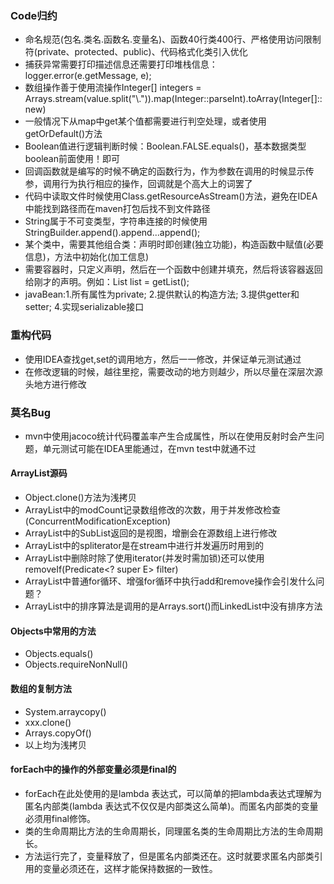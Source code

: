 ### Code归约
- 命名规范(包名.类名.函数名.变量名)、函数40行类400行、严格使用访问限制符(private、protected、public)、代码格式化类引入优化
- 捕获异常需要打印描述信息还需要打印堆栈信息：logger.error(e.getMessage, e);
- 数组操作善于使用流操作Integer[] integers = Arrays.stream(value.split("\\.")).map(Integer::parseInt).toArray(Integer[]::new)
- 一般情况下从map中get某个值都需要进行判空处理，或者使用getOrDefault()方法
- Boolean值进行逻辑判断时候：Boolean.FALSE.equals()，基本数据类型boolean前面使用！即可
- 回调函数就是编写的时候不确定的函数行为，作为参数在调用的时候显示传参，调用行为执行相应的操作，回调就是个高大上的词罢了
- 代码中读取文件时候使用Class.getResourceAsStream()方法，避免在IDEA中能找到路径而在maven打包后找不到文件路径
- String属于不可变类型，字符串连接的时候使用StringBuilder.append().append...append();
- 某个类中，需要其他组合类：声明时即创建(独立功能)，构造函数中赋值(必要信息)，方法中初始化(加工信息)
- 需要容器时，只定义声明，然后在一个函数中创建并填充，然后将该容器返回给刚才的声明。例如：List<String> list = getList();
- javaBean:1.所有属性为private; 2.提供默认的构造方法; 3.提供getter和setter; 4.实现serializable接口

### 重构代码
- 使用IDEA查找get,set的调用地方，然后一一修改，并保证单元测试通过
- 在修改逻辑的时候，越往里挖，需要改动的地方则越少，所以尽量在深层次源头地方进行修改

### 莫名Bug
- mvn中使用jacoco统计代码覆盖率产生合成属性，所以在使用反射时会产生问题，单元测试可能在IDEA里能通过，在mvn test中就通不过

#### ArrayList源码
- Object.clone()方法为浅拷贝
- ArrayList中的modCount记录数组修改的次数，用于并发修改检查(ConcurrentModificationException)
- ArrayList中的SubList返回的是视图，增删会在源数组上进行修改
- ArrayList中的spliterator是在stream中进行并发遍历时用到的
- ArrayList中删除时除了使用iterator(并发时需加锁)还可以使用removeIf(Predicate<? super E> filter)
- ArrayList中普通for循环、增强for循环中执行add和remove操作会引发什么问题？
- ArrayList中的排序算法是调用的是Arrays.sort()而LinkedList中没有排序方法

#### Objects中常用的方法
- Objects.equals()
- Objects.requireNonNull()

#### 数组的复制方法
- System.arraycopy()
- xxx.clone()
- Arrays.copyOf()
- 以上均为浅拷贝

#### forEach中的操作的外部变量必须是final的
- forEach在此处使用的是lambda 表达式，可以简单的把lambda表达式理解为匿名内部类(lambda 表达式不仅仅是内部类这么简单)。而匿名内部类的变量必须用final修饰。
- 类的生命周期比方法的生命周期长，同理匿名类的生命周期比方法的生命周期长。
- 方法运行完了，变量释放了，但是匿名内部类还在。这时就要求匿名内部类引用的变量必须还在，这样才能保持数据的一致性。

